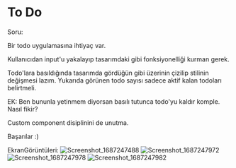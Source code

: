 # To Do

Soru:

Bir todo uygulamasına ihtiyaç var.

Kullanıcıdan input'u yakalayıp tasarımdaki gibi fonksiyonelliği kurman gerek.

Todo'lara basıldığında tasarımda gördüğün gibi üzerinin çizilip stilinin değişmesi lazım.
Yukarıda görünen todo sayısı sadece aktif kalan todoları belirtmeli.

EK: Ben bununla yetinmem diyorsan basılı tutunca todo'yu kaldır komple. Nasıl fikir?

Custom component disiplinini de unutma.

Başarılar :)

EkranGörüntüleri:
![Screenshot_1687247488](https://github.com/yusufcandmrz/to-do/assets/93606208/02635b10-0ffa-49ad-9ce2-a7f906edac31)
![Screenshot_1687247972](https://github.com/yusufcandmrz/to-do/assets/93606208/57faa35a-e9d9-464d-a769-66b3a783fe36)
![Screenshot_1687247978](https://github.com/yusufcandmrz/to-do/assets/93606208/baf2779a-21f3-4d1c-b09f-48b1c6fd28e3)
![Screenshot_1687247982](https://github.com/yusufcandmrz/to-do/assets/93606208/0ab65f72-fe92-4798-a891-2693b6a560b0)
